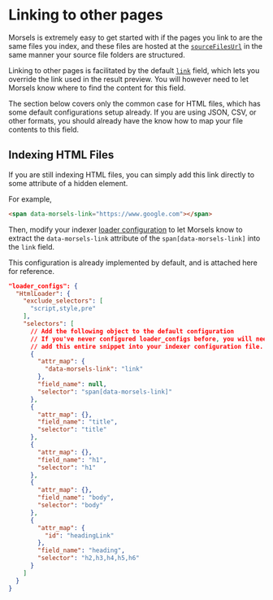 # Linking to other pages

Morsels is extremely easy to get started with if the pages you link to are the same files you index, and these files are hosted at the [`sourceFilesUrl`](./search_configuration.md#base-url) in the same manner your source file folders are structured.

Linking to other pages is facilitated by the default [`link`](./indexer/fields.md#default-field-configuration) field, which lets you override the link used in the result preview. You will however need to let Morsels know where to find the content for this field.

The section below covers only the common case for HTML files, which has some default configurations setup already. If you are using JSON, CSV, or other formats, you should already have the know how to map your file contents to this field.

## Indexing HTML Files

If you are still indexing HTML files, you can simply add this link directly to some attribute of a hidden element.

For example,

```html
<span data-morsels-link="https://www.google.com"></span>
```

Then, modify your indexer [loader configuration](./indexer/indexing.md#html-files-loader_configshtmlloader) to let Morsels know to extract the `data-morsels-link` attribute of the `span[data-morsels-link]` into the `link` field.

This configuration is already implemented by default, and is attached here for reference.

```json
"loader_configs": {
  "HtmlLoader": {
    "exclude_selectors": [
      "script,style,pre"
    ],
    "selectors": [
      // Add the following object to the default configuration
      // If you've never configured loader_configs before, you will need to
      // add this entire snippet into your indexer configuration file.
      {
        "attr_map": {
          "data-morsels-link": "link"
        },
        "field_name": null,
        "selector": "span[data-morsels-link]"
      },
      {
        "attr_map": {},
        "field_name": "title",
        "selector": "title"
      },
      {
        "attr_map": {},
        "field_name": "h1",
        "selector": "h1"
      },
      {
        "attr_map": {},
        "field_name": "body",
        "selector": "body"
      },
      {
        "attr_map": {
          "id": "headingLink"
        },
        "field_name": "heading",
        "selector": "h2,h3,h4,h5,h6"
      }
    ]
  }
}
```

